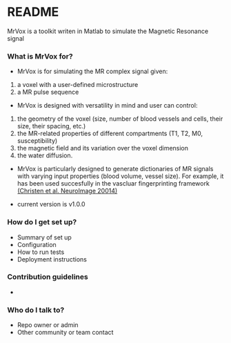 # README #

MrVox is a toolkit writen in Matlab to simulate the Magnetic Resonance 
signal


### What is MrVox for? ###

* MrVox is for simulating the MR complex signal given:

1. a voxel with a user-defined microstructure
2. a MR pulse sequence

* MrVox is designed with versatility in mind and user can control:

1. the geometry of the voxel (size, number of blood vessels and cells, their size, their spacing, etc.)
2. the MR-related properties of different compartments (T1, T2, M0, susceptibility)
3. the magnetic field and its variation over the voxel dimension
4. the water diffusion.
 
* MrVox is particularly designed to generate dictionaries of MR signals with varying input properties (blood volume, vessel size). For example, it has been used succesfully in the vascluar fingerprinting framework [(Christen et al. NeuroImage 20014)](http://www.sciencedirect.com/science/article/pii/S1053811913012019)

* current version is v1.0.0

### How do I get set up? ###

* Summary of set up
* Configuration
* How to run tests
* Deployment instructions

### Contribution guidelines ###

* 

### Who do I talk to? ###

* Repo owner or admin
* Other community or team contact